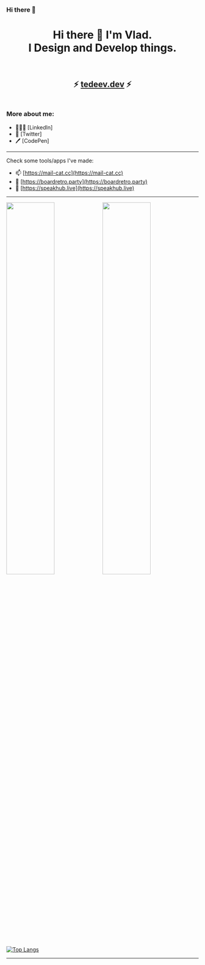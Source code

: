 ### Hi there 👋

<!--
**valdrmarr/valdrmarr** is a ✨ _special_ ✨ repository because its `README.md` (this file) appears on your GitHub profile.

Here are some ideas to get you started:

- 🔭 I’m currently working on ...
- 🌱 I’m currently learning ...
- 👯 I’m looking to collaborate on ...
- 🤔 I’m looking for help with ...
- 💬 Ask me about ...
- 📫 How to reach me: ...
- 😄 Pronouns: ...
- ⚡ Fun fact: ...
-->
<h1 align="center">
Hi there 👋 I'm Vlad.<br>I Design and Develop things.
  <br><br>
</h1>

<h2 align="center">
  ⚡ <a href="https://tedeev.dev" target="_blank">tedeev.dev</a> ⚡
  <br><br>
</h2>

### More about me:

- 👨🏻‍💼 [LinkedIn]
- 🐓 [Twitter]
- 🖊 [CodePen]


---

Check some tools/apps I've made:
- 📫 [https://mail-cat.cc](https://mail-cat.cc)
- 🎈 [https://boardretro.party](https://boardretro.party)
- 💬 [https://speakhub.live](https://speakhub.live)

---

<img src="https://github-readme-stats.vercel.app/api?username=Valdrmarr&show_icons=true&theme=tokyonight" width="50%"/><img src="https://github-readme-streak-stats.herokuapp.com/?user=Valdrmarr&theme=tokyonight" width="50%"/>
[![Top Langs](https://github-readme-stats.vercel.app/api/top-langs/?username=Valdrmarr&layout=compact&theme=tokyonight)](https://tedeev.dev)

---
